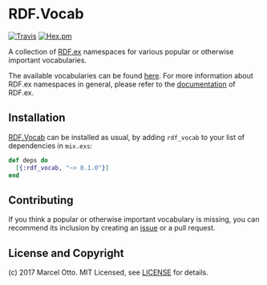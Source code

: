 # RDF.Vocab

[![Travis](https://img.shields.io/travis/marcelotto/rdf_vocab.svg?style=flat-square)](https://travis-ci.org/marcelotto/rdf_vocab)
[![Hex.pm](https://img.shields.io/hexpm/v/rdf_vocab.svg?style=flat-square)](https://hex.pm/packages/rdf_vocab)


A collection of [RDF.ex](https://hex.pm/packages/rdf) namespaces for various popular or otherwise important vocabularies.

The available vocabularies can be found [here](http://hexdocs.pm/rdf_vocab). For more information about RDF.ex namespaces in general, please refer to the  [documentation](https://hexdocs.pm/rdf/) of RDF.ex.

## Installation

[RDF.Vocab](https://hex.pm/packages/rdf_vocab) can be installed as usual, by adding `rdf_vocab` to your list of dependencies in `mix.exs`:

```elixir
def deps do
  [{:rdf_vocab, "~> 0.1.0"}]
end
```


## Contributing

If you think a popular or otherwise important vocabulary is missing, you can recommend its inclusion by creating an [issue](https://github.com/marcelotto/rdf_vocab/issues/new) or a pull request.


## License and Copyright

(c) 2017 Marcel Otto. MIT Licensed, see [LICENSE](LICENSE.md) for details.
